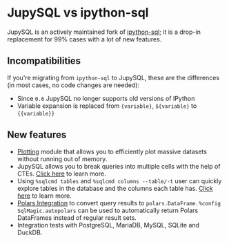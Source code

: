 # JupySQL vs ipython-sql

JupySQL is an actively maintained fork of [ipython-sql](https://github.com/catherinedevlin/ipython-sql); it is a drop-in replacement for 99% cases with a lot of new features.

## Incompatibilities

If you're migrating from `ipython-sql` to JupySQL, these are the differences (in most cases, no code changes are needed):

- Since `0.6` JupySQL no longer supports old versions of IPython
- Variable expansion is replaced from `{variable}`, `${variable}` to `{{variable}}`

## New features

- [Plotting](../plot) module that allows you to efficiently plot massive datasets without running out of memory.
- JupySQL allows you to break queries into multiple cells with the help of CTEs. [Click here](../compose) to learn more.
- Using `%sqlcmd tables` and `%sqlcmd columns --table/-t` user can quickly explore tables in the database and the columns each table has. [Click here](../user-guide/tables-columns) to learn more.
- [Polars Integration](../integrations/polars) to convert query results to `polars.DataFrame`. `%config SqlMagic.autopolars` can be used to automatically return Polars DataFrames instead of regular result sets.
- Integration tests with PostgreSQL, MariaDB, MySQL, SQLite and DuckDB.